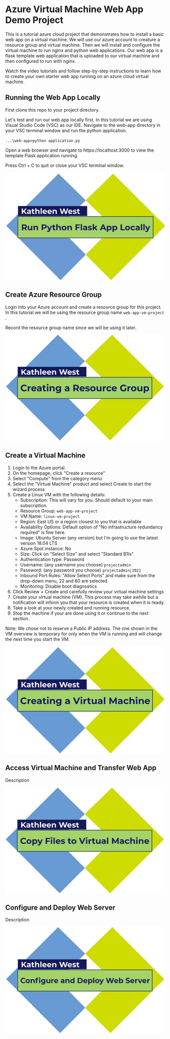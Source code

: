 # Azure Virtual Machine Web App Demo Project
 
 This is a tutorial azure cloud project that demonstrates how to install a basic web app on a virtual machine. We will use our azure account to creature a resource group and virtual machine. Then we will install and configure the virtual machine to run nginx and python web applications. Our web app is a flask template web application that is uploaded to our virtual machine and then configured to run with nginx.
 
 Watch the video tutorials and follow step-by-step instructions to learn how to create your own starter web app running on an azure cloud virtual machine.

## Running the Web App Locally

First clone this repo to your project directory. 

Let's test and run our web app locally first. In this tutorial we are using Visual Studio Code (VSC) as our IDE. Navigate to the web-app directory in your VSC terminal window and run the python application. 

`...\web-app>python application.py`

Open a web browser and navigate to https://localhost:3000 to view the template Flask application running. 

Press Ctrl + C to quit or close your VSC terminal window.

[![Watch the tutorial video](/images/RunFlaskPythonLocallyPoster.jpg)](https://youtu.be/vriPs8FYYSU "Video Tutorial - How to run Flask Python web app locally")

## Create Azure Resource Group

Login into your Azure account and create a resource group for this project. In this tutorial we will be using the resource group name `web-app-vm-project` .

Record the resource group name since we will be using it later.

[![Watch the tutorial video](/images/CreateResourceGroupPoster.jpg)](https://youtu.be/7cv4tIqOJAo "Video Tutorial - How to Create a Resource Group")

## Create a Virtual Machine

1. Login to the Azure portal. 
2. On the homepage, click "Create a resource"
3. Select "Compute" from the category menu
4. Select the "Virtual Machine" product and select Create to start the wizard process
5. Create a Linux VM with the following details:
   - Subscription: This will vary for you. Should default to your main subscription.
   - Resource Group: `web-app-vm-project`
   - VM Name: `linux-vm-project`
   - Region: East US or a region closest to you that is available
   - Availability Options: Default option of "No infrastructure redundancy required" is fine here.
   - Image: Ubuntu Server (any version) but I'm going to use the latest version 18.04 LTS
   - Azure Spot instance: No
   - Size: Click on "Select Size" and select "Standard B1ls"
   - Authentication type: Password
   - Username: (any username you choose) `projectadmin`
   - Password: (any password you choose) `projectadmin|2021`
   - Inbound Port Rules: "Allow Select Ports" and make sure from the drop-down menu, 22 and 80 are selected
   - Monitoring: Disable boot diagnostics
6. Click Review + Create and carefully review your virtual machine settings 
7. Create your virtual machine (VM). This process may take awhile but a notification will inform you that your resource is created when it is ready.
8. Take a look at your newly created and running resource.
9. Stop the machine if your are done using it or continue to the next section.   

Note: We chose not to reserve a Public IP address. The one shown in the VM overview is temporary for only when the VM is running and will change the next time you start the VM.

[![Watch the tutorial video](/images/CreateVirtualMachinePoster.jpg)](https://youtu.be/oKk8BR2s7Ho "Video Tutorial - How to Create a Virtual Machine")

## Access Virtual Machine and Transfer Web App

Description

[![Watch the tutorial video](/images/CopyFilesToVirtualMachinePoster.jpg)](https://youtu.be/6_ZMbPsve20 "Video Tutorial - How to Copy Files to a Virtual Machine")

## Configure and Deploy Web Server

Description

[![Watch the tutorial video](/images/ConfigureandDeployWebServerPoster.jpg)](https://youtu.be/xZwO4P_xj9E "Video Tutorial - How to Configure and Deploy a Web Server")
